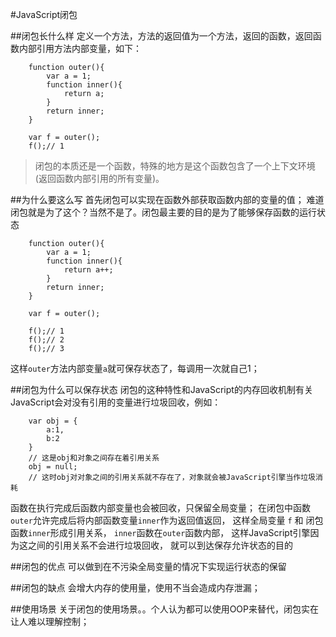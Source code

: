 #JavaScript闭包

##闭包长什么样
定义一个方法，方法的返回值为一个方法，返回的函数，返回函数内部引用方法内部变量，如下：
```
    function outer(){
        var a = 1;
        function inner(){
            return a;
        }
        return inner;
    }
   
    var f = outer();
    f();// 1
```

> 闭包的本质还是一个函数，特殊的地方是这个函数包含了一个上下文环境(返回函数内部引用的所有变量)。

##为什么要这么写
首先闭包可以实现在函数外部获取函数内部的变量的值；
难道闭包就是为了这个？当然不是了。闭包最主要的目的是为了能够保存函数的运行状态

```
    function outer(){
        var a = 1;
        function inner(){
            return a++;
        }
        return inner;
    }

    var f = outer();

    f();// 1
    f();// 2
    f();// 3
```

这样`outer`方法内部变量`a`就可保存状态了，每调用一次就自己1；

##闭包为什么可以保存状态
闭包的这种特性和JavaScript的内存回收机制有关
JavaScript会对没有引用的变量进行垃圾回收，例如：

```
    var obj = {
        a:1,
        b:2
    }
    // 这是obj和对象之间存在着引用关系
    obj = null;
    // 这时obj对对象之间的引用关系就不存在了，对象就会被JavaScript引擎当作垃圾消耗
```

函数在执行完成后函数内部变量也会被回收，只保留全局变量；
在闭包中函数`outer`允许完成后将内部函数变量`inner`作为返回值返回，
这样全局变量 `f` 和 闭包函数`inner`形成引用关系，
`inner`函数在`outer`函数内部，
这样JavaScript引擎因为这之间的引用关系不会进行垃圾回收，
就可以到达保存允许状态的目的

##闭包的优点
可以做到在不污染全局变量的情况下实现运行状态的保留

##闭包的缺点
会增大内存的使用量，使用不当会造成内存泄漏；

##使用场景
关于闭包的使用场景。。个人认为都可以使用OOP来替代，闭包实在让人难以理解控制；





